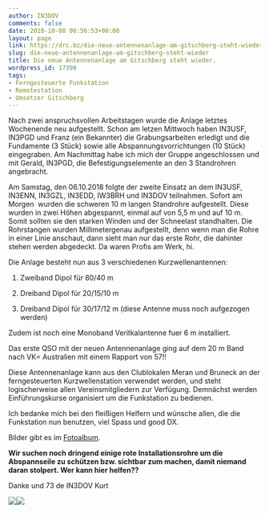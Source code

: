 ```yaml
---
author: IN3DOV
comments: false
date: 2018-10-08 06:56:53+00:00
layout: page
link: https://drc.bz/die-neue-antennenanlage-am-gitschberg-steht-wieder/
slug: die-neue-antennenanlage-am-gitschberg-steht-wieder
title: Die neue Antennenanlage am Gitschberg steht wieder.
wordpress_id: 17398
tags:
- Ferngesteuerte Funkstation
- Remotestation
- Umsetzer Gitschberg
---
```


Nach zwei anspruchsvollen Arbeitstagen wurde die Anlage letztes Wochenende neu aufgestellt. Schon am letzen Mittwoch haben IN3USF, IN3PGD und Franz (ein Bekannter) die Grabungsarbeiten erledigt und die Fundamente (3 Stück) sowie alle Abspannungsvorrichtungen (10 Stück) eingegraben. Am Nachmittag habe ich mich der Gruppe angeschlossen und mit Gerald, IN3PGD, die Befestigungselemente an den 3 Standrohren angebracht.

Am Samstag, den 06.10.2018 folgte der zweite Einsatz an dem IN3USF, IN3ENN, IN3GZL, IN3EDD, IW3BRH und IN3DOV teilnahmen. Sofort am Morgen  wurden die schweren 10 m langen Standrohre aufgestellt. Diese wurden in zwei Höhen abgespannt, einmal auf von 5,5 m und auf 10 m. Somit sollten sie den starken Winden und der Schneelast standhalten. Die Rohrstangen wurden Millimetergenau aufgestellt, denn wenn man die Rohre in einer Linie anschaut, dann sieht man nur das erste Rohr, die dahinter stehen werden abgedeckt. Da waren Profis am Werk, hi.

Die Anlage besteht nun aus 3 verschiedenen Kurzwellenantennen:



 	
  1. Zweiband Dipol für 80/40 m

 	
  2. Dreiband Dipol für 20/15/10 m

 	
  3. Dreiband Dipol für 30/17/12 m (diese Antenne muss noch aufgezogen werden)


Zudem ist noch eine Monoband Veritkalantenne fuer 6 m installiert.

Das erste QSO mit der neuen Antennenanlage ging auf dem 20 m Band nach VK= Australien mit einem Rapport von 57!!

Diese Antennenanlage kann aus den Clublokalen Meran und Bruneck an der ferngesteuerten Kurzwellenstation verwendet werden, und steht logischerweise allen Vereinsmitgliedern zur Verfügung. Demnächst werden Einführungskurse organisiert um die Funkstation zu bedienen.

Ich bedanke mich bei den fleißigen Helfern und wünsche allen, die die Funkstation nun benutzen, viel Spass und good DX.

Bilder gibt es im [Fotoalbum](https://drc.bz/drc-intern/fotoalbum/?occur=1&cover=0&album=174).

**Wir suchen noch dringend einige rote Installationsrohre um die Abspannseile zu schützen bzw. sichtbar zum machen, damit niemand daran stolpert. Wer kann hier helfen??**

Danke und 73 de IN3DOV Kurt



[![](https://drc.bz/wp-content/uploads/2018/10/80b0b845-bd9b-4070-9273-7ee8d3b167eb-768x1024.jpg)](https://drc.bz/die-neue-antennenanlage-am-gitschberg-steht-wieder/80b0b845-bd9b-4070-9273-7ee8d3b167eb/)[![](https://drc.bz/wp-content/uploads/2018/10/PHOTO-2018-10-07-06-04-576-768x1024.jpg)](https://drc.bz/die-neue-antennenanlage-am-gitschberg-steht-wieder/photo-2018-10-07-06-04-576/)


